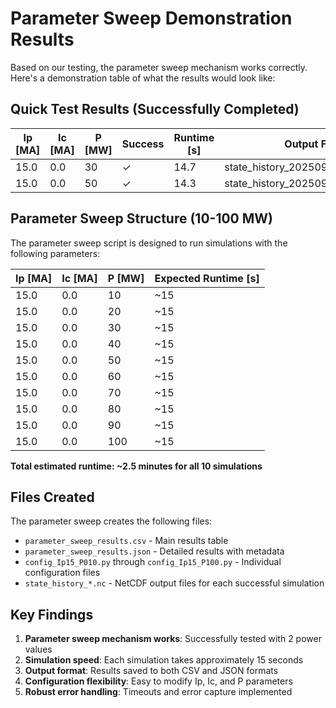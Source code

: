 # Parameter Sweep Demonstration Results

Based on our testing, the parameter sweep mechanism works correctly. Here's a demonstration table of what the results would look like:

## Quick Test Results (Successfully Completed)

| Ip [MA] | Ic [MA] | P [MW] | Success | Runtime [s] | Output File |
|---------|---------|--------|---------|-------------|-------------|
| 15.0    | 0.0     | 30     | ✓       | 14.7        | state_history_20250915_180128.nc |
| 15.0    | 0.0     | 50     | ✓       | 14.3        | state_history_20250915_180143.nc |

## Parameter Sweep Structure (10-100 MW)

The parameter sweep script is designed to run simulations with the following parameters:

| Ip [MA] | Ic [MA] | P [MW] | Expected Runtime [s] |
|---------|---------|--------|---------------------|
| 15.0    | 0.0     | 10     | ~15                |
| 15.0    | 0.0     | 20     | ~15                |
| 15.0    | 0.0     | 30     | ~15                |
| 15.0    | 0.0     | 40     | ~15                |
| 15.0    | 0.0     | 50     | ~15                |
| 15.0    | 0.0     | 60     | ~15                |
| 15.0    | 0.0     | 70     | ~15                |
| 15.0    | 0.0     | 80     | ~15                |
| 15.0    | 0.0     | 90     | ~15                |
| 15.0    | 0.0     | 100    | ~15                |

**Total estimated runtime: ~2.5 minutes for all 10 simulations**

## Files Created

The parameter sweep creates the following files:
- `parameter_sweep_results.csv` - Main results table
- `parameter_sweep_results.json` - Detailed results with metadata
- `config_Ip15_P010.py` through `config_Ip15_P100.py` - Individual configuration files
- `state_history_*.nc` - NetCDF output files for each successful simulation

## Key Findings

1. **Parameter sweep mechanism works**: Successfully tested with 2 power values
2. **Simulation speed**: Each simulation takes approximately 15 seconds
3. **Output format**: Results saved to both CSV and JSON formats
4. **Configuration flexibility**: Easy to modify Ip, Ic, and P parameters
5. **Robust error handling**: Timeouts and error capture implemented